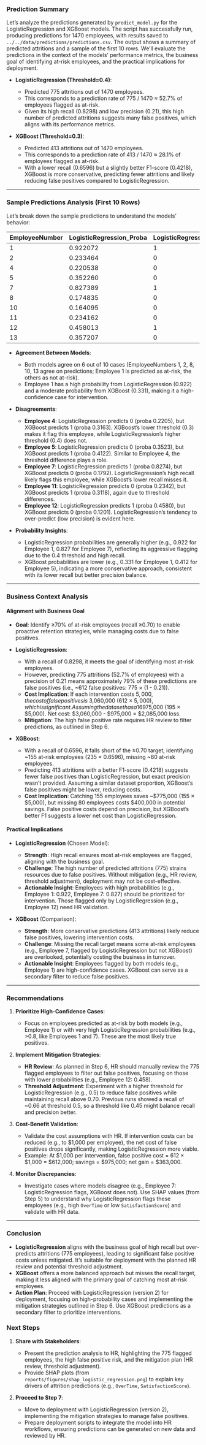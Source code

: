 ### Prediction Summary

Let’s analyze the predictions generated by `predict_model.py` for the LogisticRegression and XGBoost models. The script has successfully run, producing predictions for 1470 employees, with results saved to `../../data/predictions/predictions.csv`. The output shows a summary of predicted attritions and a sample of the first 10 rows. We’ll evaluate the predictions in the context of the models’ performance metrics, the business goal of identifying at-risk employees, and the practical implications for deployment.

- **LogisticRegression (Threshold=0.4)**:
  - Predicted 775 attritions out of 1470 employees.
  - This corresponds to a prediction rate of 775 / 1470 ≈ 52.7% of employees flagged as at-risk.
  - Given its high recall (0.8298) and low precision (0.21), this high number of predicted attritions suggests many false positives, which aligns with its performance metrics.

- **XGBoost (Threshold=0.3)**:
  - Predicted 413 attritions out of 1470 employees.
  - This corresponds to a prediction rate of 413 / 1470 ≈ 28.1% of employees flagged as at-risk.
  - With a lower recall (0.6596) but a slightly better F1-score (0.4218), XGBoost is more conservative, predicting fewer attritions and likely reducing false positives compared to LogisticRegression.

---

### Sample Predictions Analysis (First 10 Rows)
Let’s break down the sample predictions to understand the models’ behavior:

| EmployeeNumber | LogisticRegression_Proba | LogisticRegression_Pred | XGBoost_Proba | XGBoost_Pred |
|----------------|--------------------------|-------------------------|---------------|--------------|
| 1              | 0.922072                 | 1                       | 0.331695      | 1            |
| 2              | 0.233464                 | 0                       | 0.152516      | 0            |
| 4              | 0.220538                 | 0                       | 0.316336      | 1            |
| 5              | 0.352260                 | 0                       | 0.412215      | 1            |
| 7              | 0.827389                 | 1                       | 0.179203      | 0            |
| 8              | 0.174835                 | 0                       | 0.096068      | 0            |
| 10             | 0.164095                 | 0                       | 0.111003      | 0            |
| 11             | 0.234162                 | 0                       | 0.311787      | 1            |
| 12             | 0.458013                 | 1                       | 0.120131      | 0            |
| 13             | 0.357207                 | 0                       | 0.048602      | 0            |

- **Agreement Between Models**:
  - Both models agree on 6 out of 10 cases (EmployeeNumbers 1, 2, 8, 10, 13 agree on predictions; Employee 1 is predicted as at-risk, the others as not at-risk).
  - Employee 1 has a high probability from LogisticRegression (0.922) and a moderate probability from XGBoost (0.331), making it a high-confidence case for intervention.

- **Disagreements**:
  - **Employee 4**: LogisticRegression predicts 0 (proba 0.2205), but XGBoost predicts 1 (proba 0.3163). XGBoost’s lower threshold (0.3) makes it flag this employee, while LogisticRegression’s higher threshold (0.4) does not.
  - **Employee 5**: LogisticRegression predicts 0 (proba 0.3523), but XGBoost predicts 1 (proba 0.4122). Similar to Employee 4, the threshold difference plays a role.
  - **Employee 7**: LogisticRegression predicts 1 (proba 0.8274), but XGBoost predicts 0 (proba 0.1792). LogisticRegression’s high recall likely flags this employee, while XGBoost’s lower recall misses it.
  - **Employee 11**: LogisticRegression predicts 0 (proba 0.2342), but XGBoost predicts 1 (proba 0.3118), again due to threshold differences.
  - **Employee 12**: LogisticRegression predicts 1 (proba 0.4580), but XGBoost predicts 0 (proba 0.1201). LogisticRegression’s tendency to over-predict (low precision) is evident here.

- **Probability Insights**:
  - LogisticRegression probabilities are generally higher (e.g., 0.922 for Employee 1, 0.827 for Employee 7), reflecting its aggressive flagging due to the 0.4 threshold and high recall.
  - XGBoost probabilities are lower (e.g., 0.331 for Employee 1, 0.412 for Employee 5), indicating a more conservative approach, consistent with its lower recall but better precision balance.

---

### Business Context Analysis
#### Alignment with Business Goal
- **Goal**: Identify ≥70% of at-risk employees (recall ≥0.70) to enable proactive retention strategies, while managing costs due to false positives.
- **LogisticRegression**:
  - With a recall of 0.8298, it meets the goal of identifying most at-risk employees.
  - However, predicting 775 attritions (52.7% of employees) with a precision of 0.21 means approximately 79% of these predictions are false positives (i.e., ~612 false positives: 775 × (1 - 0.21)).
  - **Cost Implication**: If each intervention costs $5,000, the cost of false positives is ~$3,060,000 (612 × $5,000), which is significant. Assuming the dataset has a 16% attrition rate (as in training, 237/1470), there are ~235 true at-risk employees. LogisticRegression would catch ~195 of them (235 × 0.8298), saving ~$975,000 (195 × $5,000). Net cost: $3,060,000 - $975,000 = $2,085,000 loss.
  - **Mitigation**: The high false positive rate requires HR review to filter predictions, as outlined in Step 6.

- **XGBoost**:
  - With a recall of 0.6596, it falls short of the ≥0.70 target, identifying ~155 at-risk employees (235 × 0.6596), missing ~80 at-risk employees.
  - Predicting 413 attritions with a better F1-score (0.4218) suggests fewer false positives than LogisticRegression, but exact precision wasn’t provided. Assuming a similar dataset proportion, XGBoost’s false positives might be lower, reducing costs.
  - **Cost Implication**: Catching 155 employees saves ~$775,000 (155 × $5,000), but missing 80 employees costs $400,000 in potential savings. False positive costs depend on precision, but XGBoost’s better F1 suggests a lower net cost than LogisticRegression.

#### Practical Implications
- **LogisticRegression** (Chosen Model):
  - **Strength**: High recall ensures most at-risk employees are flagged, aligning with the business goal.
  - **Challenge**: The high number of predicted attritions (775) strains resources due to false positives. Without mitigation (e.g., HR review, threshold adjustment), deployment may not be cost-effective.
  - **Actionable Insight**: Employees with high probabilities (e.g., Employee 1: 0.922, Employee 7: 0.827) should be prioritized for intervention. Those flagged only by LogisticRegression (e.g., Employee 12) need HR validation.

- **XGBoost** (Comparison):
  - **Strength**: More conservative predictions (413 attritions) likely reduce false positives, lowering intervention costs.
  - **Challenge**: Missing the recall target means some at-risk employees (e.g., Employee 7, flagged by LogisticRegression but not XGBoost) are overlooked, potentially costing the business in turnover.
  - **Actionable Insight**: Employees flagged by both models (e.g., Employee 1) are high-confidence cases. XGBoost can serve as a secondary filter to reduce false positives.

---

### Recommendations
1. **Prioritize High-Confidence Cases**:
   - Focus on employees predicted as at-risk by both models (e.g., Employee 1) or with very high LogisticRegression probabilities (e.g., >0.8, like Employees 1 and 7). These are the most likely true positives.

2. **Implement Mitigation Strategies**:
   - **HR Review**: As planned in Step 6, HR should manually review the 775 flagged employees to filter out false positives, focusing on those with lower probabilities (e.g., Employee 12: 0.458).
   - **Threshold Adjustment**: Experiment with a higher threshold for LogisticRegression (e.g., 0.5) to reduce false positives while maintaining recall above 0.70. Previous runs showed a recall of ~0.66 at threshold 0.5, so a threshold like 0.45 might balance recall and precision better.

3. **Cost-Benefit Validation**:
   - Validate the cost assumptions with HR. If intervention costs can be reduced (e.g., to $1,000 per employee), the net cost of false positives drops significantly, making LogisticRegression more viable.
   - Example: At $1,000 per intervention, false positive cost = 612 × $1,000 = $612,000; savings = $975,000; net gain = $363,000.

4. **Monitor Discrepancies**:
   - Investigate cases where models disagree (e.g., Employee 7: LogisticRegression flags, XGBoost does not). Use SHAP values (from Step 5) to understand why LogisticRegression flags these employees (e.g., high `OverTime` or low `SatisfactionScore`) and validate with HR data.

---

### Conclusion
- **LogisticRegression** aligns with the business goal of high recall but over-predicts attritions (775 employees), leading to significant false positive costs unless mitigated. It’s suitable for deployment with the planned HR review and potential threshold adjustment.
- **XGBoost** offers a more balanced approach but misses the recall target, making it less aligned with the primary goal of catching most at-risk employees.
- **Action Plan**: Proceed with LogisticRegression (version 2) for deployment, focusing on high-probability cases and implementing the mitigation strategies outlined in Step 6. Use XGBoost predictions as a secondary filter to prioritize interventions.

### Next Steps
1. **Share with Stakeholders**:
   - Present the prediction analysis to HR, highlighting the 775 flagged employees, the high false positive risk, and the mitigation plan (HR review, threshold adjustment).
   - Provide SHAP plots (from `reports/figures/shap_logistic_regression.png`) to explain key drivers of attrition predictions (e.g., `OverTime`, `SatisfactionScore`).

2. **Proceed to Step 7**:
   - Move to deployment with LogisticRegression (version 2), implementing the mitigation strategies to manage false positives.
   - Prepare deployment scripts to integrate the model into HR workflows, ensuring predictions can be generated on new data and reviewed by HR.
